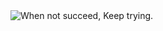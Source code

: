 <picture>
  <img alt="When not succeed, Keep trying." src="https://i.imgur.com/ZF3TgZE.jpg">
</picture>

